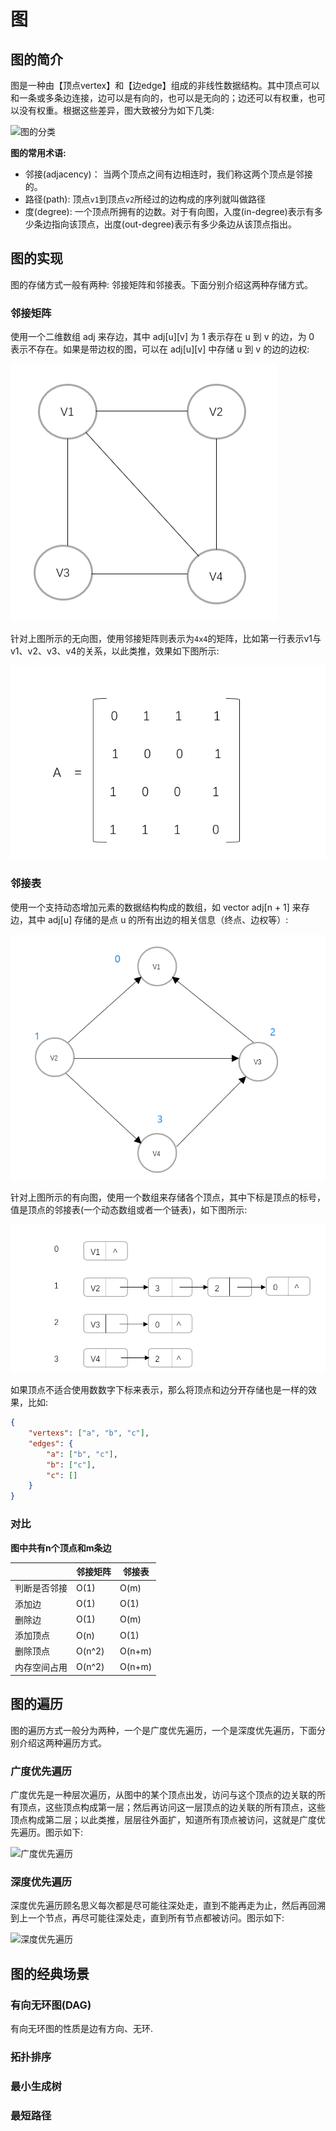 # 图

## 图的简介

图是一种由【顶点vertex】和【边edge】组成的非线性数据结构。其中顶点可以和一条或多条边连接，边可以是有向的，也可以是无向的；边还可以有权重，也可以没有权重。根据这些差异，图大致被分为如下几类:

![图的分类](https://xeh1430.github.io/img/graphs.png)

**图的常用术语:**

- 邻接(adjacency)： 当两个顶点之间有边相连时，我们称这两个顶点是邻接的。
- 路径(path): 顶点`v1`到顶点`v2`所经过的边构成的序列就叫做路径
- 度(degree): 一个顶点所拥有的边数。对于有向图，入度(in-degree)表示有多少条边指向该顶点，出度(out-degree)表示有多少条边从该顶点指出。

## 图的实现

图的存储方式一般有两种: 邻接矩阵和邻接表。下面分别介绍这两种存储方式。

### 邻接矩阵

使用一个二维数组 adj 来存边，其中 adj[u][v] 为 1 表示存在 u 到 v 的边，为 0 表示不存在。如果是带边权的图，可以在 adj[u][v] 中存储 u 到 v 的边的边权:

![无向图](../../../resources/images/数据结构/无向图.png)

针对上图所示的无向图，使用邻接矩阵则表示为`4x4`的矩阵，比如第一行表示v1与v1、v2、v3、v4的关系，以此类推，效果如下图所示:

![无向图的邻接矩阵](../../../resources/images/数据结构/无向图的邻接矩阵存储.png)

### 邻接表

使用一个支持动态增加元素的数据结构构成的数组，如 vector<int> adj[n + 1] 来存边，其中 adj[u] 存储的是点 u 的所有出边的相关信息（终点、边权等）:

![有向图](../../../resources/images/数据结构/有向图.png)

针对上图所示的有向图，使用一个数组来存储各个顶点，其中下标是顶点的标号，值是顶点的邻接表(一个动态数组或者一个链表)，如下图所示:

![有向图的邻接表展示](../../../resources/images/数据结构/有向图的领接表存储.png)

如果顶点不适合使用数数字下标来表示，那么将顶点和边分开存储也是一样的效果，比如:

```json
{
	"vertexs": ["a", "b", "c"],
	"edges": {
		"a": ["b", "c"],
		"b": ["c"],
		"c": []
	}
}
```

### 对比

**图中共有n个顶点和m条边**

||邻接矩阵|邻接表|
|---|---|---|
|判断是否邻接|O(1)|O(m)|
|添加边|O(1)|O(1)|
|删除边|O(1)|O(m)|
|添加顶点|O(n)|O(1)|
|删除顶点|O(n^2)|O(n+m)|
|内存空间占用|O(n^2)|O(n+m)|

## 图的遍历

图的遍历方式一般分为两种，一个是广度优先遍历，一个是深度优先遍历，下面分别介绍这两种遍历方式。

### 广度优先遍历

广度优先是一种层次遍历，从图中的某个顶点出发，访问与这个顶点的边关联的所有顶点，这些顶点构成第一层；然后再访问这一层顶点的边关联的所有顶点，这些顶点构成第二层；以此类推，层层往外面扩，知道所有顶点被访问，这就是广度优先遍历。图示如下:

![广度优先遍历](https://www.hello-algo.com/chapter_graph/graph_traversal.assets/graph_bfs.png)

### 深度优先遍历

深度优先遍历顾名思义每次都是尽可能往深处走，直到不能再走为止，然后再回溯到上一个节点，再尽可能往深处走，直到所有节点都被访问。图示如下:

![深度优先遍历](https://www.hello-algo.com/chapter_graph/graph_traversal.assets/graph_dfs.png)

## 图的经典场景

### 有向无环图(DAG)

有向无环图的性质是边有方向、无环.

### 拓扑排序

### 最小生成树

### 最短路径
